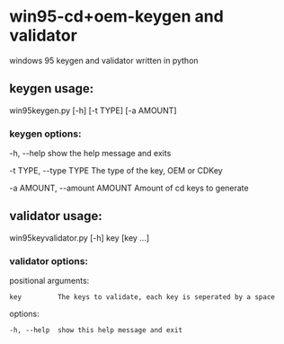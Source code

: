 # win95-cd+oem-keygen and validator
windows 95 keygen and validator written in python

## keygen usage:
win95keygen.py [-h] [-t TYPE] [-a AMOUNT]

### keygen options:
  -h, --help            show the help message and exits
  
  -t TYPE, --type TYPE  The type of the key, OEM or CDKey
  
  -a AMOUNT, --amount AMOUNT  Amount of cd keys to generate

## validator usage:
win95keyvalidator.py [-h] key [key ...]

### validator options:
  positional arguments:
  
    key         The keys to validate, each key is seperated by a space

  options:
  
    -h, --help  show this help message and exit
